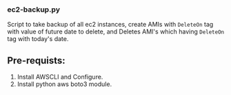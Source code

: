 ### ec2-backup.py 

Script to take backup of all ec2 instances, create AMIs with `DeleteOn` tag with value of future date to delete, and Deletes AMI's which having `DeleteOn` tag with today's date. 

## Pre-requists: 
1) Install AWSCLI and Configure. 
2) Install python aws boto3 module. 